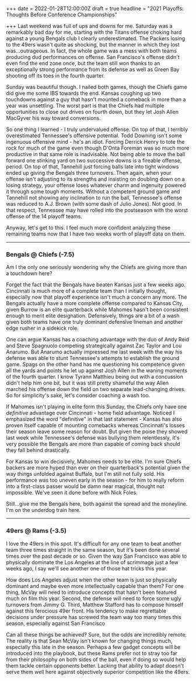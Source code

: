 +++
date = 2022-01-28T12:00:00Z
draft = true
headline = "2021 Playoffs: Thoughts Before Conference Championships"

+++
Last weekend was full of ups and downs for me. Saturday was a remarkably bad day for me, starting with the Titans offense choking hard against a young Bengals club I clearly underestimated. The Packers losing to the 49ers wasn't quite as shocking, but the manner in which they lost was...outrageous. In fact, the whole game was a mess with both teams producing dud performances on offense. San Francisco's offense didn't even find the end zone once, but the team still won thanks to an exceptionally strong performance from its defense as well as Green Bay shooting off its toes in the fourth quarter.

Sunday was beautiful though. I nailed both games, though the Chiefs game did give me some IBS towards the end. Kansas coughing up two touchdowns against a guy that hasn't mounted a comeback in more than a year was unsettling. The worst part is that the Chiefs had multiple opportunities to close out drives on fourth down, but they let Josh Allen MacGyver his way toward conversions.

So one thing I learned - I truly undervalued offense. On top of that, I terribly overestimated Tennessee's offensive potential. Todd Downing isn't some ingenuous offensive mind - he's an idiot. Forcing Derrick Henry to tote the rock for much of the game even though D'Onta Foreman was so much more productive in that same role is inadvisable. Not being able to move the ball forward one stinking yard on two successive downs is a fireable offense, period. On top of that, Tannehill just forcing balls late into tight windows ended up giving the Bengals three turnovers. Then again, when your offense isn't adjusting to its strengths and insisting on doubling down on a losing strategy, your offense loses whatever charm and ingenuity powered it through some tough moments. Without a competent ground game and Tannehill not showing any inclination to run the ball, Tennessee's offense was reduced to A.J. Brown (with some dash of Julio Jones). Not good. In that respect, Tennessee may have rolled into the postseason with the worst offense of the 14 playoff teams.

Anyway, let's get to this. I feel much more confident analyzing these remaining teams now that I have two weeks worth of playoff data on them.

***

### Bengals @ Chiefs (-7.5)

Am I the only one seriously wondering why the Chiefs are giving more than a touchdown here?

Forget the fact that the Bengals have beaten Kansas just a few weeks ago. Cincinnati is much more of a complete team than I initially thought, especially now that playoff experience isn't much a concern any more. The Bengals actually have a more complete offense compared to Kansas City, given Burrow is an elite quarterback while Mahomes hasn't been consistent enough to merit elite designation. Defensively, things are a bit of a wash given both teams have one truly dominant defensive lineman and another edge rusher in a sidekick role.

One can argue Kansas has a coaching advantage with the duo of Andy Reid and Steve Spagnuolo competing strategically against Zac Taylor and Lou Anarumo. But Anarumo actually impressed me last week with the way his defense was able to stunt Tennessee's attempts to establish the ground game. Spags on the other hand has me questioning his competence given all the yards and points he let up against Josh Allen in the waning moments of the fourth quarter. I know Tyrann Matthieu being out with a concussion didn't help him one bit, but it was still pretty shameful the way Allen marched his offense down the field on two separate lead-changing drives. So for simplicity's sake, let's consider coaching a wash too.

If Mahomes isn't playing in elite form this Sunday, the Chiefs only have one _definitive_ advantage over Cincinnati - home field advantage. Noticed I emphasized the word "definitive" in that last statement - Kansas has also proven itself capable of mounting comebacks whereas Cincinnati's losses their season leave some reason for doubt. But given the poise they showed last week while Tennessee's defense was bullying them relentlessly, it's very possible the Bengals are more than capable of coming back should they fall behind drastically.

For Kansas to win decisively, Mahomes needs to be elite. I'm sure Chiefs backers are more hyped than ever on their quarterback's potential given the way things unfolded against Buffalo, but I'm still not fully sold. His performance was too uneven early in the season - for him to really reform into a first-class passer would be damn near magical, thought not impossible. We've seen it done before with Nick Foles.

Still...give me the Bengals here, both against the spread and the moneyline. I'm on the underdog train here.

***

### 49ers @ Rams (-3.5)

I love the 49ers in this spot. It's difficult for any one team to beat another team three times straight in the same season, but it's been done several times over the past decade or so. Given the way San Francisco was able to physically dominate the Los Angeles at the line of scrimmage just a few weeks ago, I say we'll see another one of those hat tricks this year.

How does Los Angeles adjust when the other team is just so physically dominant and maybe even more intellectually capable than them? For one thing, McVay will need to introduce concepts that hasn't been featured much on film this year. Second, the defense will need to force some ugly turnovers from Jimmy G. Third, Matthew Stafford has to compose himself against this ferocious 49er front. His tendency to make regrettable decisions under pressure has screwed the team way too many times this season, especially against San Francisco

Can all these things be achieved? Sure, but the odds are incredibly remote. The reality is that Sean McVay isn't known for changing things much, especially this late in the season. Perhaps a few gadget concepts will be introduced into the playbook, but these Rams prefer not to stray too far from their philosophy on both sides of the ball, even if doing so would help them tackle certain opponents better. Lacking that ability to adapt doesn't serve them well here against objectively superior competition like the 49ers.